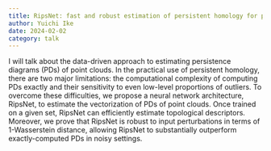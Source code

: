 ```yaml
---
title: RipsNet: fast and robust estimation of persistent homology for point clouds
author: Yuichi Ike
date: 2024-02-02
category: talk
---
```

I will talk about the data-driven approach to estimating persistence diagrams (PDs) of point clouds. In the practical use of persistent homology, there are two major limitations: the computational complexity of computing PDs exactly and their sensitivity to even low-level proportions of outliers. To overcome these difficulties, we propose a neural network architecture, RipsNet, to estimate the vectorization of PDs of point clouds. Once trained on a given set, RipsNet can efficiently estimate topological descriptors. Moreover, we prove that RipsNet is robust to input perturbations in terms of 1-Wasserstein distance, allowing RipsNet to substantially outperform exactly-computed PDs in noisy settings.
